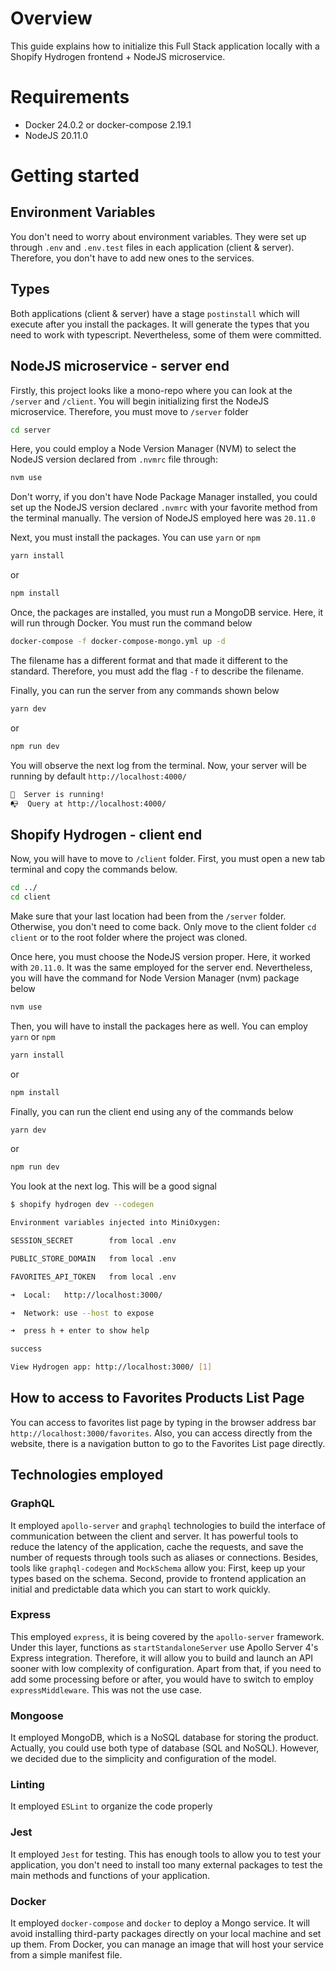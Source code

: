# Overview

This guide explains how to initialize this Full Stack application locally with a Shopify Hydrogen frontend + NodeJS microservice.

# Requirements

- Docker 24.0.2 or docker-compose 2.19.1
- NodeJS 20.11.0

# Getting started

## Environment Variables

You don't need to worry about environment variables. They were set up through `.env` and `.env.test` files in each application (client & server). Therefore, you don't have to add new ones to the services.

## Types

Both applications (client & server) have a stage `postinstall` which will execute after you install the packages. It will generate the types that you need to work with typescript. Nevertheless, some of them were committed.

## NodeJS microservice - server end

Firstly, this project looks like a mono-repo where you can look at the `/server` and `/client`. You will begin initializing first the NodeJS microservice. Therefore, you must move to `/server` folder

```bash
cd server
```

Here, you could employ a Node Version Manager (NVM) to select the NodeJS version declared from `.nvmrc` file through:

```bash
nvm use
```

Don't worry, if you don't have Node Package Manager installed, you could set up the NodeJS version declared `.nvmrc` with your favorite method from the terminal manually. The version of NodeJS employed here was `20.11.0`

Next, you must install the packages. You can use `yarn` or `npm`

```bash
yarn install
```

or

```bash
npm install
```

Once, the packages are installed, you must run a MongoDB service. Here, it will run through Docker. You must run the command below

```bash
docker-compose -f docker-compose-mongo.yml up -d
```

The filename has a different format and that made it different to the standard. Therefore, you must add the flag `-f` to describe the filename.

Finally, you can run the server from any commands shown below

```bash
yarn dev
```

or

```bash
npm run dev
```

You will observe the next log from the terminal. Now, your server will be running by default `http://localhost:4000/`

```bash
🚀  Server is running!
📭  Query at http://localhost:4000/
```

## Shopify Hydrogen - client end

Now, you will have to move to `/client` folder. First, you must open a new tab terminal and copy the commands below.

```bash
cd ../
cd client
```

Make sure that your last location had been from the `/server` folder. Otherwise, you don't need to come back. Only move to the client folder `cd client` or to the root folder where the project was cloned.

Once here, you must choose the NodeJS version proper. Here, it worked with `20.11.0`. It was the same employed for the server end. Nevertheless, you will have the command for Node Version Manager (nvm) package below

```bash
nvm use
```

Then, you will have to install the packages here as well. You can employ `yarn` or `npm`

```bash
yarn install
```

or

```bash
npm install
```

Finally, you can run the client end using any of the commands below

```bash
yarn dev
```

or

```bash
npm run dev
```

You look at the next log. This will be a good signal

```bash
$ shopify hydrogen dev --codegen

Environment variables injected into MiniOxygen:

SESSION_SECRET        from local .env

PUBLIC_STORE_DOMAIN   from local .env

FAVORITES_API_TOKEN   from local .env

➜  Local:   http://localhost:3000/

➜  Network: use --host to expose

➜  press h + enter to show help

success

View Hydrogen app: http://localhost:3000/ [1]

```

## How to access to Favorites Products List Page

You can access to favorites list page by typing in the browser address bar `http://localhost:3000/favorites`. Also, you can access directly from the website, there is a navigation button to go to the Favorites List page directly.

## Technologies employed

### GraphQL

It employed `apollo-server` and `graphql` technologies to build the interface of communication between the client and server. It has powerful tools to reduce the latency of the application, cache the requests, and save the number of requests through tools such as aliases or connections. Besides, tools like `graphql-codegen` and `MockSchema` allow you: First, keep up your types based on the schema. Second, provide to frontend application an initial and predictable data which you can start to work quickly.

### Express

This employed `express`, it is being covered by the `apollo-server` framework. Under this layer, functions as `startStandaloneServer` use Apollo Server 4's Express integration. Therefore, it will allow you to build and launch an API sooner with low complexity of configuration. Apart from that, if you need to add some processing before or after, you would have to switch to employ `expressMiddleware`. This was not the use case.

### Mongoose

It employed MongoDB, which is a NoSQL database for storing the product. Actually, you could use both type of database (SQL and NoSQL). However, we decided due to the simplicity and configuration of the model.

### Linting

It employed `ESLint` to organize the code properly

### Jest

It employed `Jest` for testing. This has enough tools to allow you to test your application, you don't need to install too many external packages to test the main methods and functions of your application.

### Docker

It employed `docker-compose` and `docker` to deploy a Mongo service. It will avoid installing third-party packages directly on your local machine and set up them. From Docker, you can manage an image that will host your service from a simple manifest file.